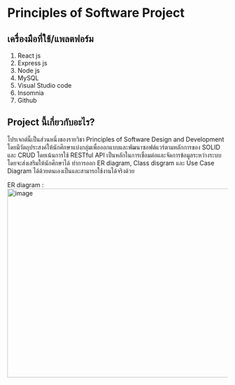 # Principles of Software Project

## เครื่องมือที่ใช้/แพลตฟอร์ม
1. React js
2. Express js
3. Node js
4. MySQL
5. Visual Studio code
6. Insomnia
7. Github

## Project นี้เกี่ยวกับอะไร?
โปรเจกต์นี้เป็นส่วนหนึ่งของรายวิชา Principles of Software Design and Development โดยมีวัตถุประสงค์ให้นักศึกษาแบ่งกลุ่มเพื่อออกแบบและพัฒนาซอฟต์แวร์ตามหลักการของ SOLID และ CRUD โดยเน้นการใช้ RESTful API เป็นหลักในการเชื่อมต่อและจัดการข้อมูลระหว่างระบบ โดยจะส่งเสริมให้นักศึกษาได้
ทำการออก ER diagram, Class disgram และ Use Case Diagram ได้ด้วยตนเองเป็นและสามารถใช้งานได้จริงด้วย

ER diagram :
<img width="567" height="431" alt="image" src="https://github.com/user-attachments/assets/efe1902f-5cc7-4d45-9051-09e211b35fd5" />
